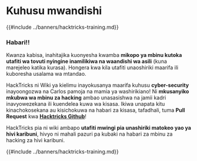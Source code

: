 # Kuhusu mwandishi

{{#include ../banners/hacktricks-training.md}}

### Habari!!

Kwanza kabisa, inahitajika kuonyesha kwamba **mikopo ya mbinu kutoka utafiti wa tovuti nyingine inamilikiwa na waandishi wa asili** (kuna marejeleo katika kurasa). Hongera kwa kila utafiti unaoshiriki maarifa ili kuboresha usalama wa mtandao.

HackTricks ni Wiki ya kielimu inayokusanya maarifa kuhusu **cyber-security** inayoongozwa na Carlos pamoja na mamia ya washirikiano! Ni **mkusanyiko mkubwa wa mbinu za hacking** ambao unasasishwa na jamii kadri inavyowezekana ili kuendelea kuwa wa kisasa. Ikiwa unapata kitu kinachokosekana au kisichokuwa na habari za kisasa, tafadhali, tuma **Pull Request** kwa [**Hacktricks Github**](https://github.com/carlospolop/hacktricks)!

HackTricks pia ni wiki ambapo **utafiti mwingi pia unashiriki matokeo yao ya hivi karibuni**, hivyo ni mahali pazuri pa kubaki na habari za mbinu za hacking za hivi karibuni.

{{#include ../banners/hacktricks-training.md}}

